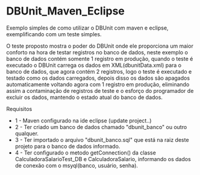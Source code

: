 DBUnit_Maven_Eclipse
====================

Exemplo simples de como utilizar o DBUnit com maven e eclipse, exemplificando com um teste simples.

O teste proposto mostra o poder do DBUnit onde ele proporciona um maior conforto na hora de testar registros no banco de dados, neste exemplo o banco de dados contém somente 1 registro em produção, quando o teste é executado o DBUnit carrega os dados em XML(dbunitData.xml) para o banco de dados, que agora contém 2 registros, logo o teste é executado e testado como os dados carregados, depois disso os dados são apagados automaticamente voltando agora com 1 registro em produção, eliminando assim a contaminação de registros de teste e o esforço do programador de excluir os dados, mantendo o estado atual do banco de dados.

Requisitos

- 1 - Maven configurado na ide eclipse (update project..)
- 2 - Ter criado um banco de dados chamado "dbunit_banco" ou outro qualquer.
- 3 - Ter importado o arquivo "dbunit_banco.sql" que está na raiz deste projeto para o banco de dados informado.
- 4 - Ter configurado o metodo getConnection() da classe CalculadoraSalarioTest_DB e CalculadoraSalario, informando os dados de conexão com o msyql(banco, usuário, senha).



